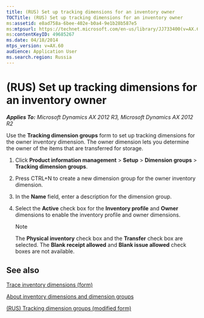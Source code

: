 ```yaml
---
title: (RUS) Set up tracking dimensions for an inventory owner
TOCTitle: (RUS) Set up tracking dimensions for an inventory owner
ms:assetid: e8ad758a-6bee-402e-b0a4-9e1b28b587e5
ms:mtpsurl: https://technet.microsoft.com/en-us/library/JJ733400(v=AX.60)
ms:contentKeyID: 49685267
ms.date: 04/18/2014
mtps_version: v=AX.60
audience: Application User
ms.search.region: Russia
---
```


# (RUS) Set up tracking dimensions for an inventory owner 


_**Applies To:** Microsoft Dynamics AX 2012 R3, Microsoft Dynamics AX 2012 R2_

Use the **Tracking dimension groups** form to set up tracking dimensions for the owner inventory dimension. The owner dimension lets you determine the owner of the items that are transferred for storage.

1.  Click **Product information management** \> **Setup** \> **Dimension groups** \> **Tracking dimension groups**.

2.  Press CTRL+N to create a new dimension group for the owner inventory dimension.

3.  In the **Name** field, enter a description for the dimension group.

4.  Select the **Active** check box for the **Inventory profile** and **Owner** dimensions to enable the inventory profile and owner dimensions.
    

    > [!NOTE]
    > <P>The <STRONG>Physical inventory</STRONG> check box and the <STRONG>Transfer</STRONG> check box are selected. The <STRONG>Blank receipt allowed</STRONG> and <STRONG>Blank issue allowed</STRONG> check boxes are not available.</P>



## See also

[Trace inventory dimensions (form)](https://technet.microsoft.com/en-us/library/aa550267\(v=ax.60\))

[About inventory dimensions and dimension groups](about-inventory-dimensions-and-dimension-groups.md)

[(RUS) Tracking dimension groups (modified form)](https://technet.microsoft.com/en-us/library/jj733232\(v=ax.60\))

  


